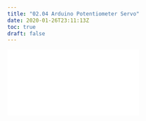 ```yaml
---
title: "02.04 Arduino Potentiometer Servo"
date: 2020-01-26T23:11:13Z
toc: true
draft: false
---
```


![Link to included file content](../../../../arduino/arduino-potentiometer-servo.md)
